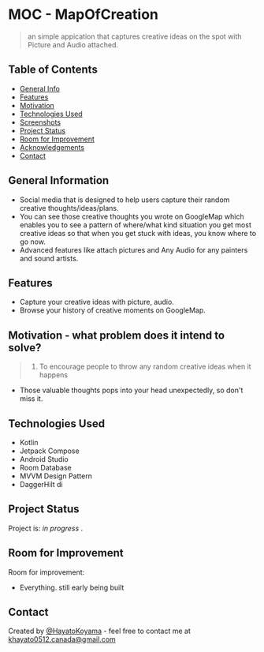 # MOC - MapOfCreation 
> an simple appication that captures creative ideas on the spot with Picture and Audio attached.

[comment]: <> (> Live demo [Website]&#40;https://cheerful-fairy-1eee98.netlify.app/&#41;)

## Table of Contents
* [General Info](#general-information)
* [Features](#features)
* [Motivation](#motivation--what-problem-does-it-intend-to-solve?)
* [Technologies Used](#technologies-used)
* [Screenshots](#screenshots)
* [Project Status](#project-status)
* [Room for Improvement](#room-for-improvement)
* [Acknowledgements](#acknowledgements)
* [Contact](#contact)
<!-- * [License](#license) -->
<!--
* [Setup](#setup)
* [Usage](#usage)
-->
<!--  what is it? for what ? and how??  -->
## General Information
- Social media that is designed to help users capture their random creative thoughts/ideas/plans.
- You can see those creative thoughts you wrote on GoogleMap which enables you to see a pattern of where/what kind situation you get most creative ideas so that when you get stuck with ideas, you know where to go now. 
- Advanced features like attach pictures and Any Audio for any painters and sound artists.

<!-- what to say? chat, connect with community, search motorcycle and connect with people who has those. find jobs, host an event, provide some courses -->
## Features
- Capture your creative ideas with picture, audio.
- Browse your history of creative moments on GoogleMap.

## Motivation - what problem does it intend to solve?

> 1. To encourage people to throw any random creative ideas when it happens
- Those valuable thoughts pops into your head unexpectedly, so don't miss it.

[comment]: <> (> Why did I undertake it?)

[comment]: <> (- Because personally I have been sick of those huge social media out there&#40;instagram, facebook, snapchat etc&#41; as their way of maximizing their profit is to make people hooked with their clever attention engineered service, and I think it has been really challenging problem for any generations especially younger generations. So I wanted to make a social media that merely serves them, intead of using them.)

[comment]: <> (<!-- You don't have to answer all the questions - just the ones relevant to your project. -->)




## Technologies Used
- Kotlin
- Jetpack Compose
- Android Studio
- Room Database
- MVVM Design Pattern
- DaggerHilt di


[comment]: <> (## DESKTOP Screenshots)

[comment]: <> (HOME PAGE)

[comment]: <> (![Example screenshot]&#40;./images/RES1.png&#41;)

[comment]: <> (PROFILE PAGE)

[comment]: <> (![Example screenshot2]&#40;./images/RES2.png&#41;)

[comment]: <> (COMMUNITY PAGE)

[comment]: <> (![Example screenshot5]&#40;./images/RES3.png&#41;)

[comment]: <> (REAL TIME CHAT PAGE)

[comment]: <> (![Example screenshot6]&#40;./images/RES4.png&#41;)

[comment]: <> (SEARCH MOTORCYCLE PAGE)

[comment]: <> (![Example screenshot6]&#40;./images/RES4.png&#41;)

[comment]: <> (## MOBILE  Screenshots)

[comment]: <> (HOME PAGE)

[comment]: <> (![Example screenshot]&#40;./images/RES6.png&#41;)

[comment]: <> (HOME PAGE SIDE BAR)

[comment]: <> (![Example screenshot]&#40;./images/RES7.png&#41;)

[comment]: <> (COMMUNITY LIST PAGE)

[comment]: <> (![Example screenshot2]&#40;./images/RES8.png&#41;)

[comment]: <> (COMMUNITY PAGE)

[comment]: <> (![Example screenshot5]&#40;./images/RES9.png&#41;)

[comment]: <> (REAL TIME CHAT PAGE)

[comment]: <> (![Example screenshot6]&#40;./images/RES10.png&#41;)

[comment]: <> (SEARCH MOTORCYCLE PAGE)

[comment]: <> (![Example screenshot6]&#40;./images/RES11.png&#41;)

[comment]: <> (<!-- If you have screenshots you'd like to share, include them here. -->)

<!--
## Setup
What are the project requirements/dependencies? Where are they listed? A requirements.txt or a Pipfile.lock file perhaps? Where is it located?

Proceed to describe how to install / setup one's local environment / get started with the project.


## Usage
How does one go about using it?
Provide various use cases and code examples here.

`write-your-code-here`
-->

## Project Status
Project is: _in progress_ .


## Room for Improvement
Room for improvement:
- Everything. still early being built

## Contact
Created by [@HayatoKoyama](https://github.com/Hayato0512) - feel free to contact me at khayato0512.canada@gmail.com


<!-- Optional -->
<!-- ## License -->
<!-- This project is open source and available under the [... License](). -->

<!-- You don't have to include all sections - just the one's relevant to your project -->

